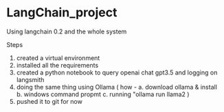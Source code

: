 # LangChain_project
Using langchain 0.2 and the whole system

Steps
1) created a virtual environment
2) installed all the requirements
3) created a python notebook to query openai chat gpt3.5 and logging on langsmith
4) doing the same thing using Ollama 
    ( how - a. download ollama & install
            b. windows command propmt 
            c. running "ollama run llama2
    )
5) pushed it to git for now

